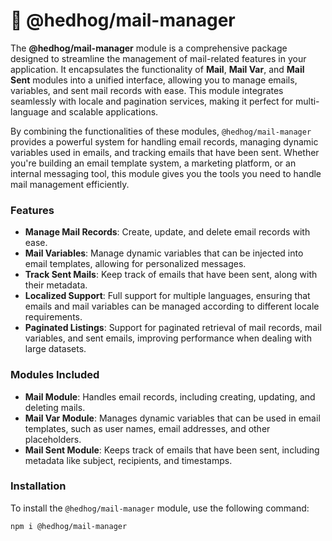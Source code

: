 # 🦔 @hedhog/mail-manager

The **@hedhog/mail-manager** module is a comprehensive package designed to streamline the management of mail-related features in your application. It encapsulates the functionality of **Mail**, **Mail Var**, and **Mail Sent** modules into a unified interface, allowing you to manage emails, variables, and sent mail records with ease. This module integrates seamlessly with locale and pagination services, making it perfect for multi-language and scalable applications.

By combining the functionalities of these modules, `@hedhog/mail-manager` provides a powerful system for handling email records, managing dynamic variables used in emails, and tracking emails that have been sent. Whether you're building an email template system, a marketing platform, or an internal messaging tool, this module gives you the tools you need to handle mail management efficiently.

### Features

- **Manage Mail Records**: Create, update, and delete email records with ease.
- **Mail Variables**: Manage dynamic variables that can be injected into email templates, allowing for personalized messages.
- **Track Sent Mails**: Keep track of emails that have been sent, along with their metadata.
- **Localized Support**: Full support for multiple languages, ensuring that emails and mail variables can be managed according to different locale requirements.
- **Paginated Listings**: Support for paginated retrieval of mail records, mail variables, and sent emails, improving performance when dealing with large datasets.

### Modules Included

- **Mail Module**: Handles email records, including creating, updating, and deleting mails.
- **Mail Var Module**: Manages dynamic variables that can be used in email templates, such as user names, email addresses, and other placeholders.
- **Mail Sent Module**: Keeps track of emails that have been sent, including metadata like subject, recipients, and timestamps.

### Installation

To install the `@hedhog/mail-manager` module, use the following command:

```bash
npm i @hedhog/mail-manager
```
